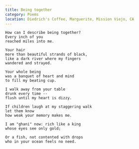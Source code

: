 ```yaml
---
title: Being together
category: Poems
location: Diedrich's Coffee, Marguerite, Mission Viejo, CA
---
```


    How can I describe being together?
    Every inch of you
    reached miles into me.

    Your hair
    more than beautiful strands of black,
    like a dark river where my fingers
    wandered and strayed.

    Your whole being
    was a banquet of heart and mind
    to fill my beating cup.

    I walk away from your table
    drunk every time --
    flush until my heart is dizzy.

    If children laugh at my staggering walk
    let them know
    how weak your memory makes me.

    I am "ghani" now: rich like a king
    whose eyes see only gold;

    Or a fish, not contented with drops
    who in your ocean feels no need.



